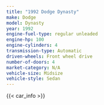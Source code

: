 ```yaml
---
title: "1992 Dodge Dynasty"
make: Dodge
model: Dynasty
year: 1992
engine-fuel-type: regular unleaded
engine-hp: 100
engine-cylinders: 4
transmission-type: Automatic
driven-wheels: Front wheel drive
number-of-doors: 4
market-category: N/A
vehicle-size: Midsize
vehicle-style: Sedan
---
```


{{< car_info >}}
